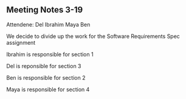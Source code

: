 ## Meeting Notes 3-19

Attendene:
Del
Ibrahim
Maya
Ben


We decide to divide up the work for the Software Requirements Spec assignment

Ibrahim is responsible for section 1

Del is reponsible for section 3

Ben is responsible for section 2

Maya is responsible for section 4